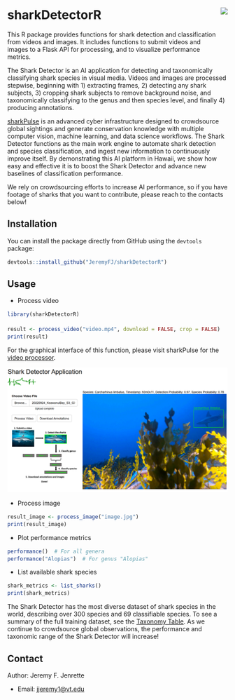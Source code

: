 # sharkDetectorR <a href="http://seaql.org/wp-content/uploads/2022/06/SD.pdf"><img src="man/figures/sd.png" align="right" height="132" /></a>

This R package provides functions for shark detection and classification from videos and images. It includes functions to submit videos and images to a Flask API for processing, and to visualize performance metrics.

The Shark Detector is an AI application for detecting and taxonomically classifying shark species in visual media. Videos and images are processed stepwise, beginning with 1) extracting frames, 2) detecting any shark subjects, 3) cropping shark subjects to remove background noise, and taxonomically classifying to the genus and then species level, and finally 4) producing annotations.

[sharkPulse](https://sp2.cs.vt.edu) is an advanced cyber infrastructure designed to crowdsource global sightings and generate conservation knowledge with multiple computer vision, machine learning, and data science workflows. The Shark Detector functions as the main work engine to automate shark detection and species classification, and ingest new information to continuously improve itself. By demonstrating this AI platform in Hawaii, we show how easy and effective it is to boost the Shark Detector and advance new baselines of classification performance.   

We rely on crowdsourcing efforts to increase AI performance, so if you have footage of sharks that you want to contribute, please reach to the contacts below!

## Installation

You can install the package directly from GitHub using the `devtools` package:

```r
devtools::install_github("JeremyFJ/sharkDetectorR")
```

## Usage
- Process video
```r
library(sharkDetectorR)

result <- process_video("video.mp4", download = FALSE, crop = FALSE)
print(result)
```

For the graphical interface of this function, please visit sharkPulse for the [video processor](http://sharkpulse.org/video-processor).

<p align="left">
  <img src="man/figures/figure5.PNG" alt="processor" width="700"/>
</p>

- Process image
```r
result_image <- process_image("image.jpg")
print(result_image)
```

- Plot performance metrics
```r
performance()  # For all genera
performance("Alopias")  # For genus "Alopias"
```

- List available shark species
```r
shark_metrics <- list_sharks()
print(shark_metrics)
```

The Shark Detector has the most diverse dataset of shark species in the world, describing over 300 species and 69 classifiable species. To see a summary of the full training dataset, see the [Taxonomy Table](https://sp2.cs.vt.edu/dynamic/queryTax1.php). As we continue to crowdsource global observations, the performance and taxonomic range of the Shark Detector will increase!

## Contact
Author: Jeremy F. Jenrette
- Email: jjeremy1@vt.edu